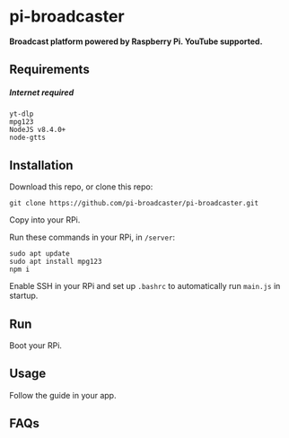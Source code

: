 # pi-broadcaster

**Broadcast platform powered by Raspberry Pi. YouTube supported.**

<!-- old
![Python Version](https://img.shields.io/pypi/pyversions/paramiko?style=flat)
![Platform](https://img.shields.io/powershellgallery/p/PackageManagement)
![License](https://img.shields.io/github/license/pham-tuyen/pi-music)

This [repository](https://github.com/pham-tuyen/pi-broadcaster) and [pim-gui](https://github.com/doan08/pim-gui) are a product. This [repository](https://github.com/pham-tuyen/pi-broadcaster) is developing for the hardware [(Raspberry PI)](https://raspberrypi.com) and [pim-gui](https://github.com/doan08/pim-gui) is developing for the software (client).
-->
## Requirements
##### Internet required
```
yt-dlp
mpg123
NodeJS v8.4.0+
node-gtts
```
## Installation
Download this repo, or clone this repo:
```
git clone https://github.com/pi-broadcaster/pi-broadcaster.git
```
Copy into your RPi.

Run these commands in your RPi, in `/server`:
```
sudo apt update
sudo apt install mpg123
npm i 
```
Enable SSH in your RPi and set up `.bashrc` to automatically run `main.js` in startup.
## Run
Boot your RPi.
## Usage
Follow the guide in your app.
## FAQs
